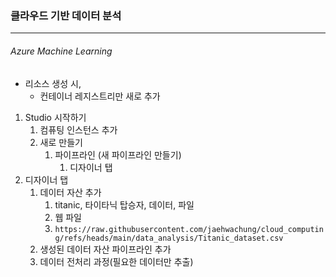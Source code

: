 ### 클라우드 기반 데이터 분석
---
###### Azure Machine Learning
- 리소스 생성 시,
	- 컨테이너 레지스트리만 새로 추가
1. Studio 시작하기
	1. 컴퓨팅 인스턴스 추가
	2. 새로 만들기
		1. 파이프라인 (새 파이프라인 만들기)
			1. 디자이너 탭
2. 디자이너 탭
	1. 데이터 자산 추가
		1. titanic, 타이타닉 탑승자, 데이터, 파일
		2. 웹 파일
		3. `https://raw.githubusercontent.com/jaehwachung/cloud_computing/refs/heads/main/data_analysis/Titanic_dataset.csv`
	2. 생성된 데이터 자산 파이프라인 추가
	3. 데이터 전처리 과정(필요한 데이터만 추출)